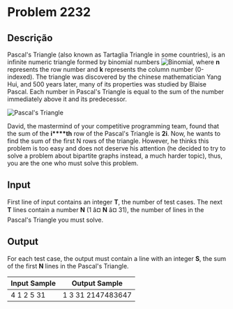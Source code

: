 # Problem 2232

Descrição
----------

Pascal's Triangle (also known as Tartaglia Triangle in some countries), is an infinite numeric triangle formed by binomial numbers ![Binomial](https://resources.beecrowd.com/gallery/images/contests/UOJ_2232_b.png), where **n** represents the row number and **k** represents the column number (0-indexed). The triangle was discovered by the chinese mathematician Yang Hui, and 500 years later, many of its properties was studied by Blaise Pascal. Each number in Pascal's Triangle is equal to the sum of the number immediately above it and its predecessor.

![Pascal's Triangle](https://resources.beecrowd.com/gallery/images/contests/UOJ_2232_a.png)

David, the mastermind of your competitive programming team, found that the sum of the **i****th** row of the Pascal's Triangle is **2i**. Now, he wants to find the sum of the first N rows of the triangle. However, he thinks this problem is too easy and does not deserve his attention (he decided to try to solve a problem about bipartite graphs instead, a much harder topic), thus, you are the one who must solve this problem.

Input
-----

First line of input contains an integer **T**, the number of test cases. The next **T** lines contain a number **N** (1 â¤ **N** â¤ 31), the number of lines in the Pascal's Triangle you must solve.

Output
------

For each test case, the output must contain a line with an integer **S**, the sum of the first **N** lines in the Pascal's Triangle.


| Input Sample | Output Sample |
| --- | --- |
| 4 1 2 5 31 | 1 3 31 2147483647 |

